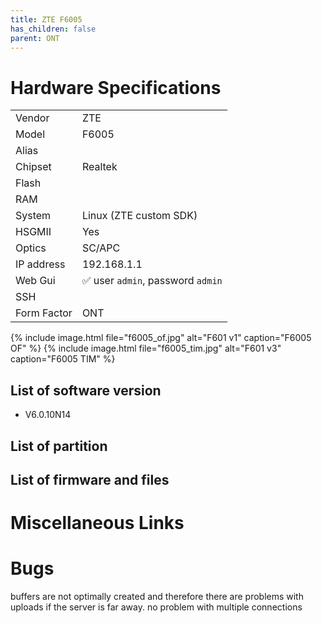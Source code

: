 ```yaml
---
title: ZTE F6005 
has_children: false
parent: ONT
---
```


# Hardware Specifications

|             |                        |
| ----------- | ---------------------- |
| Vendor      | ZTE                    |
| Model       | F6005                  |
| Alias       |                        |
| Chipset     | Realtek                |
| Flash       |                        |
| RAM         |                        |
| System      | Linux (ZTE custom SDK) |
| HSGMII      | Yes                    |
| Optics      | SC/APC                 |
| IP address  | 192.168.1.1            |
| Web Gui     | ✅ user `admin`, password `admin`  |
| SSH         |                        |
| Form Factor | ONT                    |

{% include image.html file="f6005_of.jpg" alt="F601 v1" caption="F6005 OF" %}
{% include image.html file="f6005_tim.jpg" alt="F601 v3" caption="F6005 TIM" %}


## List of software version
- V6.0.10N14
## List of partition
## List of firmware and files
# Miscellaneous Links

# Bugs

buffers are not optimally created and therefore there are problems with uploads if the server is far away. no problem with multiple connections
